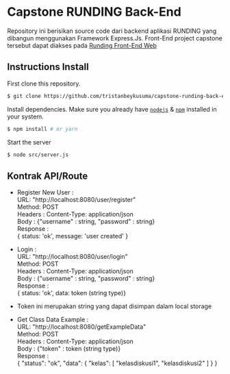 # Capstone RUNDING Back-End

Repository ini berisikan source code dari backend aplikasi RUNDING yang dibangun menggunakan Framework Express.Js. Front-End project capstone tersebut dapat diakses pada [Runding Front-End Web](https://github.com/Sitouxz/runding-web)

## Instructions Install
First clone this repository.
```bash
$ git clone https://github.com/tristanbeykusuma/capstone-runding-back-end.git
```

Install dependencies. Make sure you already have [`nodejs`](https://nodejs.org/en/) & [`npm`](https://www.npmjs.com/) installed in your system.
```bash
$ npm install # or yarn
```

Start the server
```bash
$ node src/server.js
```

## Kontrak API/Route

- Register New User : <br />
URL: "http://localhost:8080/user/register" <br />
Method: POST <br />
Headers : Content-Type: application/json <br />
Body : {"username" : string, "password" : string} <br />
Response : <br />
{ status: 'ok', message: 'user created' }

- Login : <br />
URL: "http://localhost:8080/user/login" <br />
Method: POST <br />
Headers : Content-Type: application/json <br />
Body : {"username" : string, "password" : string} <br />
Response : <br />
{ status: 'ok', data: token (string type)} 

* Token ini merupakan string yang dapat disimpan dalam local storage <br />

- Get Class Data Example : <br />
URL: "http://localhost:8080/getExampleData" <br />
Method: POST <br />
Headers : Content-Type: application/json <br />
Body : {"token" : token (string type)} <br />
Response : <br />
{   "status": "ok",
    "data": {
        "kelas": [
            "kelasdiskusi1",
            "kelasdiskusi2"
        ]
    }
 }
